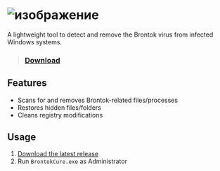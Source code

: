 # ![изображение](https://github.com/user-attachments/assets/57be8c4b-141f-4ec4-946b-b2a9b0f4c6e0)

A lightweight tool to detect and remove the Brontok virus from infected Windows systems.  
> ### [Download](https://github.com/0netervezer0/BrontokCure/releases/tag/1.0)
## Features  

- Scans for and removes Brontok-related files/processes  
- Restores hidden files/folders  
- Cleans registry modifications  

## Usage  

1. [Download the latest release](https://github.com/0netervezer0/BrontokCure/releases/tag/1.0)
2. Run `BrontokCure.exe` as Administrator  
